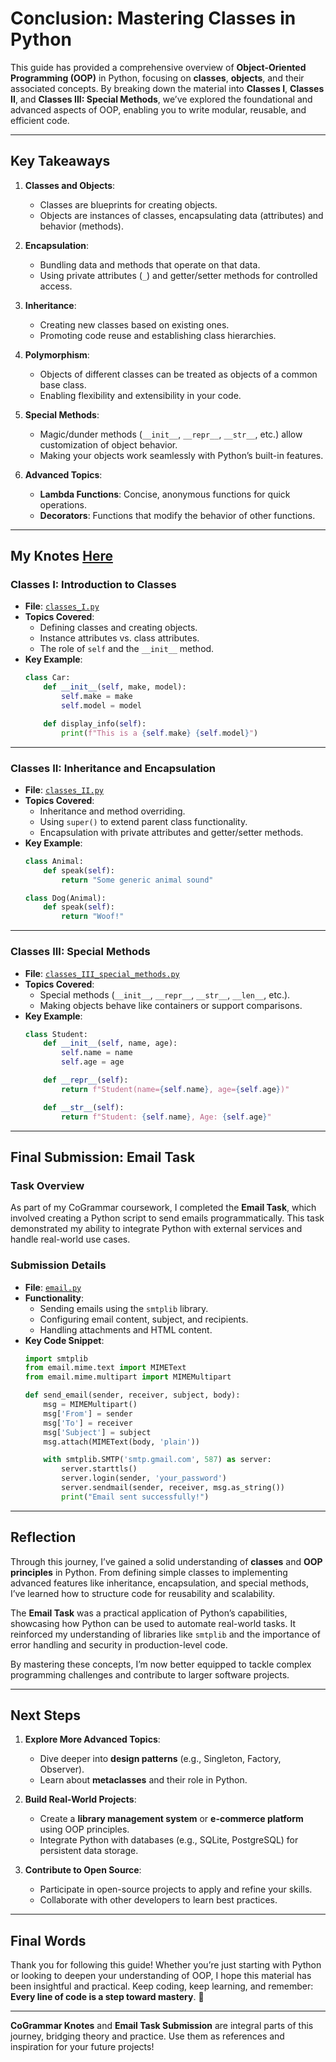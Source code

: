 # Conclusion: Mastering Classes in Python

This guide has provided a comprehensive overview of **Object-Oriented Programming (OOP)** in Python, focusing on **classes**, **objects**, and their associated concepts. By breaking down the material into **Classes I**, **Classes II**, and **Classes III: Special Methods**, we’ve explored the foundational and advanced aspects of OOP, enabling you to write modular, reusable, and efficient code.

---

## Key Takeaways

1. **Classes and Objects**:
   - Classes are blueprints for creating objects.
   - Objects are instances of classes, encapsulating data (attributes) and behavior (methods).

2. **Encapsulation**:
   - Bundling data and methods that operate on that data.
   - Using private attributes (`_`) and getter/setter methods for controlled access.

3. **Inheritance**:
   - Creating new classes based on existing ones.
   - Promoting code reuse and establishing class hierarchies.

4. **Polymorphism**:
   - Objects of different classes can be treated as objects of a common base class.
   - Enabling flexibility and extensibility in your code.

5. **Special Methods**:
   - Magic/dunder methods (`__init__`, `__repr__`, `__str__`, etc.) allow customization of object behavior.
   - Making your objects work seamlessly with Python’s built-in features.

6. **Advanced Topics**:
   - **Lambda Functions**: Concise, anonymous functions for quick operations.
   - **Decorators**: Functions that modify the behavior of other functions.

---

## My Knotes [Here](PDFKnotes.py)

### Classes I: Introduction to Classes
- **File**: [`classes_I.py`](classes-I.py)
- **Topics Covered**:
  - Defining classes and creating objects.
  - Instance attributes vs. class attributes.
  - The role of `self` and the `__init__` method.
- **Key Example**:
  ```python
  class Car:
      def __init__(self, make, model):
          self.make = make
          self.model = model

      def display_info(self):
          print(f"This is a {self.make} {self.model}")
  ```

---

### Classes II: Inheritance and Encapsulation
- **File**: [`classes_II.py`](classes-II.py)
- **Topics Covered**:
  - Inheritance and method overriding.
  - Using `super()` to extend parent class functionality.
  - Encapsulation with private attributes and getter/setter methods.
- **Key Example**:
  ```python
  class Animal:
      def speak(self):
          return "Some generic animal sound"

  class Dog(Animal):
      def speak(self):
          return "Woof!"
  ```

---

### Classes III: Special Methods
- **File**: [`classes_III_special_methods.py`](classes-III-special-methods.py)
- **Topics Covered**:
  - Special methods (`__init__`, `__repr__`, `__str__`, `__len__`, etc.).
  - Making objects behave like containers or support comparisons.
- **Key Example**:
  ```python
  class Student:
      def __init__(self, name, age):
          self.name = name
          self.age = age

      def __repr__(self):
          return f"Student(name={self.name}, age={self.age})"

      def __str__(self):
          return f"Student: {self.name}, Age: {self.age}"
  ```

---

## Final Submission: Email Task

### Task Overview
As part of my CoGrammar coursework, I completed the **Email Task**, which involved creating a Python script to send emails programmatically. This task demonstrated my ability to integrate Python with external services and handle real-world use cases.

### Submission Details
- **File**: [`email.py`](email.py)
- **Functionality**:
  - Sending emails using the `smtplib` library.
  - Configuring email content, subject, and recipients.
  - Handling attachments and HTML content.
- **Key Code Snippet**:
  ```python
  import smtplib
  from email.mime.text import MIMEText
  from email.mime.multipart import MIMEMultipart

  def send_email(sender, receiver, subject, body):
      msg = MIMEMultipart()
      msg['From'] = sender
      msg['To'] = receiver
      msg['Subject'] = subject
      msg.attach(MIMEText(body, 'plain'))

      with smtplib.SMTP('smtp.gmail.com', 587) as server:
          server.starttls()
          server.login(sender, 'your_password')
          server.sendmail(sender, receiver, msg.as_string())
          print("Email sent successfully!")
  ```

---

## Reflection

Through this journey, I’ve gained a solid understanding of **classes** and **OOP principles** in Python. From defining simple classes to implementing advanced features like inheritance, encapsulation, and special methods, I’ve learned how to structure code for reusability and scalability.

The **Email Task** was a practical application of Python’s capabilities, showcasing how Python can be used to automate real-world tasks. It reinforced my understanding of libraries like `smtplib` and the importance of error handling and security in production-level code.

By mastering these concepts, I’m now better equipped to tackle complex programming challenges and contribute to larger software projects.

---

## Next Steps

1. **Explore More Advanced Topics**:
   - Dive deeper into **design patterns** (e.g., Singleton, Factory, Observer).
   - Learn about **metaclasses** and their role in Python.

2. **Build Real-World Projects**:
   - Create a **library management system** or **e-commerce platform** using OOP principles.
   - Integrate Python with databases (e.g., SQLite, PostgreSQL) for persistent data storage.

3. **Contribute to Open Source**:
   - Participate in open-source projects to apply and refine your skills.
   - Collaborate with other developers to learn best practices.

---

## Final Words

Thank you for following this guide! Whether you’re just starting with Python or looking to deepen your understanding of OOP, I hope this material has been insightful and practical. Keep coding, keep learning, and remember: **Every line of code is a step toward mastery**. 🚀

---

**CoGrammar Knotes** and **Email Task Submission** are integral parts of this journey, bridging theory and practice. Use them as references and inspiration for your future projects!

